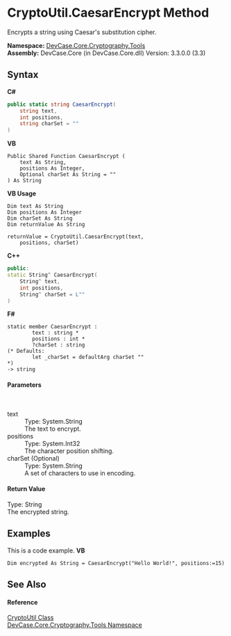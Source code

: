 # CryptoUtil.CaesarEncrypt Method 
 

Encrypts a string using Caesar's substitution cipher.

**Namespace:**&nbsp;<a href="N_DevCase_Core_Cryptography_Tools">DevCase.Core.Cryptography.Tools</a><br />**Assembly:**&nbsp;DevCase.Core (in DevCase.Core.dll) Version: 3.3.0.0 (3.3)

## Syntax

**C#**<br />
``` C#
public static string CaesarEncrypt(
	string text,
	int positions,
	string charSet = ""
)
```

**VB**<br />
``` VB
Public Shared Function CaesarEncrypt ( 
	text As String,
	positions As Integer,
	Optional charSet As String = ""
) As String
```

**VB Usage**<br />
``` VB Usage
Dim text As String
Dim positions As Integer
Dim charSet As String
Dim returnValue As String

returnValue = CryptoUtil.CaesarEncrypt(text, 
	positions, charSet)
```

**C++**<br />
``` C++
public:
static String^ CaesarEncrypt(
	String^ text, 
	int positions, 
	String^ charSet = L""
)
```

**F#**<br />
``` F#
static member CaesarEncrypt : 
        text : string * 
        positions : int * 
        ?charSet : string 
(* Defaults:
        let _charSet = defaultArg charSet ""
*)
-> string 

```


#### Parameters
&nbsp;<dl><dt>text</dt><dd>Type: System.String<br />The text to encrypt.</dd><dt>positions</dt><dd>Type: System.Int32<br />The character position shifting.</dd><dt>charSet (Optional)</dt><dd>Type: System.String<br />A set of characters to use in encoding.</dd></dl>

#### Return Value
Type: String<br />The encrypted string.

## Examples
This is a code example. 
**VB**<br />
``` VB
Dim encrypted As String = CaesarEncrypt("Hello World!", positions:=15)
```


## See Also


#### Reference
<a href="T_DevCase_Core_Cryptography_Tools_CryptoUtil">CryptoUtil Class</a><br /><a href="N_DevCase_Core_Cryptography_Tools">DevCase.Core.Cryptography.Tools Namespace</a><br />